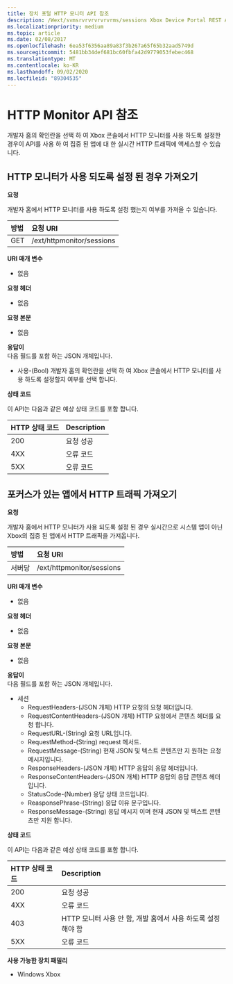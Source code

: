 ```yaml
---
title: 장치 포털 HTTP 모니터 API 참조
description: /Wext/svmsrvrvrvrvrvrms/sessions Xbox Device Portal REST API를 사용 하 여 Xbox의 집중 앱에서 실시간 HTTP 트래픽에 액세스 하는 방법을 알아봅니다.
ms.localizationpriority: medium
ms.topic: article
ms.date: 02/08/2017
ms.openlocfilehash: 6ea53f6356aa89a83f3b267a65f65b32aad5749d
ms.sourcegitcommit: 5481bb34def681bc60fbfa42d9779053febec468
ms.translationtype: MT
ms.contentlocale: ko-KR
ms.lasthandoff: 09/02/2020
ms.locfileid: "89304535"
---
```

# <a name="http-monitor-api-reference"></a>HTTP Monitor API 참조   
개발자 홈의 확인란을 선택 하 여 Xbox 콘솔에서 HTTP 모니터를 사용 하도록 설정한 경우이 API를 사용 하 여 집중 된 앱에 대 한 실시간 HTTP 트래픽에 액세스할 수 있습니다.

## <a name="get-if-the-http-monitor-is-enabled"></a>HTTP 모니터가 사용 되도록 설정 된 경우 가져오기

**요청**

개발자 홈에서 HTTP 모니터를 사용 하도록 설정 했는지 여부를 가져올 수 있습니다.

방법      | 요청 URI
:------     | :-----
GET | /ext/httpmonitor/sessions

**URI 매개 변수**

- 없음

**요청 헤더**

- 없음

**요청 본문**

- 없음

**응답이**   
다음 필드를 포함 하는 JSON 개체입니다.

* 사용-(Bool) 개발자 홈의 확인란을 선택 하 여 Xbox 콘솔에서 HTTP 모니터를 사용 하도록 설정할지 여부를 선택 합니다.

**상태 코드**

이 API는 다음과 같은 예상 상태 코드를 포함 합니다.

HTTP 상태 코드      | Description
:------     | :-----
200 | 요청 성공
4XX | 오류 코드
5XX | 오류 코드

## <a name="get-http-traffic-from-the-focused-app"></a>포커스가 있는 앱에서 HTTP 트래픽 가져오기

**요청**

개발자 홈에서 HTTP 모니터가 사용 되도록 설정 된 경우 실시간으로 시스템 앱이 아닌 Xbox의 집중 된 앱에서 HTTP 트래픽을 가져옵니다.

방법      | 요청 URI
:------     | :-----
서버당 | /ext/httpmonitor/sessions

**URI 매개 변수**

- 없음

**요청 헤더**

- 없음

**요청 본문**

- 없음

**응답이**   
다음 필드를 포함 하는 JSON 개체입니다.

* 세션
    * RequestHeaders-(JSON 개체) HTTP 요청의 요청 헤더입니다.
    * RequestContentHeaders-(JSON 개체) HTTP 요청에서 콘텐츠 헤더를 요청 합니다.
    * RequestURL-(String) 요청 URL입니다.
    * RequestMethod-(String) request 메서드.
    * RequestMessage-(String) 현재 JSON 및 텍스트 콘텐츠만 지 원하는 요청 메시지입니다.
    * ResponseHeaders-(JSON 개체) HTTP 응답의 응답 헤더입니다.
    * ResponseContentHeaders-(JSON 개체) HTTP 응답의 응답 콘텐츠 헤더입니다.
    * StatusCode-(Number) 응답 상태 코드입니다.
    * ReasponsePhrase-(String) 응답 이유 문구입니다.
    * ResponseMessage-(String) 응답 메시지 이며 현재 JSON 및 텍스트 콘텐츠만 지원 합니다.

**상태 코드**

이 API는 다음과 같은 예상 상태 코드를 포함 합니다.

HTTP 상태 코드      | Description
:------     | :-----
200 | 요청 성공
4XX | 오류 코드
403 | HTTP 모니터 사용 안 함, 개발 홈에서 사용 하도록 설정 해야 함
5XX | 오류 코드


**사용 가능한 장치 패밀리**

* Windows Xbox